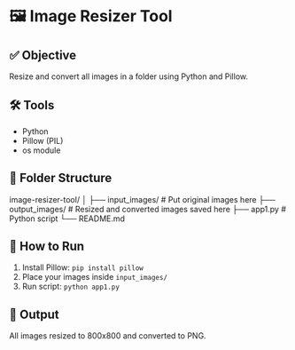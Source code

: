 # 🖼️ Image Resizer Tool

## ✅ Objective
Resize and convert all images in a folder using Python and Pillow.

## 🛠 Tools
- Python
- Pillow (PIL)
- os module

## 📁 Folder Structure
image-resizer-tool/
│
├── input_images/ # Put original images here
├── output_images/ # Resized and converted images saved here
├── app1.py # Python script
└── README.md

## 🚀 How to Run
1. Install Pillow: `pip install pillow`
2. Place your images inside `input_images/`
3. Run script: `python app1.py`

## 🎯 Output
All images resized to 800x800 and converted to PNG.
